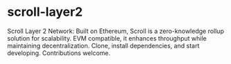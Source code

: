 # scroll-layer2
Scroll Layer 2 Network: Built on Ethereum, Scroll is a zero-knowledge rollup solution for scalability. EVM compatible, it enhances throughput while maintaining decentralization. Clone, install dependencies, and start developing. Contributions welcome.
